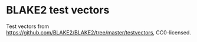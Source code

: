 # BLAKE2 test vectors

Test vectors from <https://github.com/BLAKE2/BLAKE2/tree/master/testvectors>, CC0-licensed.
